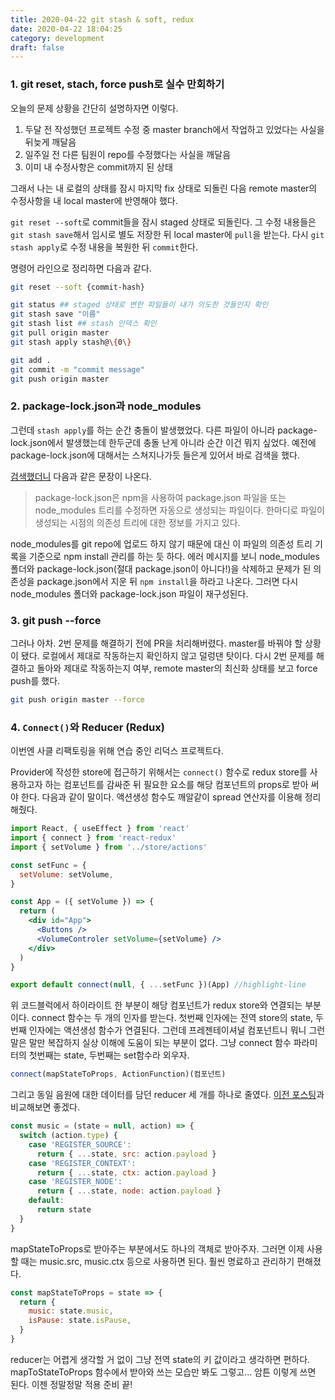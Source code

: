 ```yaml
---
title: 2020-04-22 git stash & soft, redux
date: 2020-04-22 18:04:25
category: development
draft: false
---
```


### 1. git reset, stach, force push로 실수 만회하기

오늘의 문제 상황을 간단히 설명하자면 이렇다.

1. 두달 전 작성했던 프로젝트 수정 중 master branch에서 작업하고 있었다는 사실을 뒤늦게 깨달음
2. 일주일 전 다른 팀원이 repo를 수정했다는 사실을 깨달음
3. 이미 내 수정사항은 commit까지 된 상태

그래서 나는 내 로컬의 상태를 잠시 마지막 fix 상태로 되돌린 다음 remote master의 수정사항을 내 local master에 반영해야 했다.

`git reset --soft`로 commit들을 잠시 staged 상태로 되돌린다. 그 수정 내용들은 `git stash save`해서 임시로 별도 저장한 뒤 local master에 `pull`을 받는다. 다시 `git stash apply`로 수정 내용을 복원한 뒤 `commit`한다.

명령어 라인으로 정리하면 다음과 같다.

```bash
git reset --soft {commit-hash}

git status ## staged 상태로 변한 파일들이 내가 의도한 것들인지 확인
git stash save "이름"
git stash list ## stash 인덱스 확인
git pull origin master
git stash apply stash@\{0\}

git add .
git commit -m "commit message"
git push origin master
```

### 2. package-lock.json과 node_modules

그런데 `stash apply`를 하는 순간 충돌이 발생했었다. 다른 파일이 아니라 package-lock.json에서 발생했는데 한두군데 충돌 난게 아니라 순간 이건 뭐지 싶었다. 예전에 package-lock.json에 대해서는 스쳐지나가듯 들은게 있어서 바로 검색을 했다.

[검색했더니](https://medium.com/@han7096/package-lock-json-%EC%97%90-%EA%B4%80%ED%95%98%EC%97%AC-5652f90b734c) 다음과 같은 문장이 나온다.

> package-lock.json은 npm을 사용하여 package.json 파일을 또는 node_modules 트리를 수정하면 자동으로 생성되는 파일이다. 한마디로 파일이 생성되는 시점의 의존성 트리에 대한 정보를 가지고 있다.

node_modules를 git repo에 업로드 하지 않기 때문에 대신 이 파일의 의존성 트리 기록을 기준으로 npm install 관리를 하는 듯 하다. 에러 메시지를 보니 node_modules 폴더와 package-lock.json(절대 package.json이 아니다!)을 삭제하고 문제가 된 의존성을 package.json에서 지운 뒤 `npm install`을 하라고 나온다. 그러면 다시 node_modules 폴더와 package-lock.json 파일이 재구성된다.

### 3. git push --force

그러나 아차. 2번 문제를 해결하기 전에 PR을 처리해버렸다. master를 바꿔야 할 상황이 됐다. 로컬에서 제대로 작동하는지 확인하지 않고 덜렁댄 탓이다. 다시 2번 문제를 해결하고 돌아와 제대로 작동하는지 여부, remote master의 최신화 상태를 보고 force push를 했다.

```bash
git push origin master --force
```

### 4. `Connect()`와 Reducer (Redux)

이번엔 사클 리팩토링을 위해 연습 중인 리덕스 프로젝트다.

Provider에 작성한 store에 접근하기 위해서는 `connect()` 함수로 redux store를 사용하고자 하는 컴포넌트를 감싸준 뒤 필요한 요소를 해당 컴포넌트의 props로 받아 써야 한다. 다음과 같이 말이다. 액션생성 함수도 깨알같이 spread 연산자를 이용해 정리해줬다.

```jsx
import React, { useEffect } from 'react'
import { connect } from 'react-redux'
import { setVolume } from '../store/actions'

const setFunc = {
  setVolume: setVolume,
}

const App = ({ setVolume }) => {
  return (
    <div id="App">
      <Buttons />
      <VolumeControler setVolume={setVolume} />
    </div>
  )
}

export default connect(null, { ...setFunc })(App) //highlight-line
```

위 코드블럭에서 하이라이트 한 부분이 해당 컴포넌트가 redux store와 연결되는 부분이다. connect 함수는 두 개의 인자를 받는다. 첫번째 인자에는 전역 store의 state, 두번째 인자에는 액션생성 함수가 연결된다. 그런데 프레젠테이셔널 컴포넌트니 뭐니 그런 말은 말만 복잡하지 실상 이해에 도움이 되는 부분이 없다. 그냥 connect 함수 파라미터의 첫번째는 state, 두번째는 set함수라 외우자.

```js
connect(mapStateToProps, ActionFunction)(컴포넌트)
```

그리고 동일 음원에 대한 데이터를 담던 reducer 세 개를 하나로 줄였다. [이전 포스팅](https://saengmotmi.netlify.app/development/web-audio-api-%EB%94%94%EB%B2%BC%EB%B3%B4%EA%B8%B0---2/)과 비교해보면 좋겠다.

```jsx
const music = (state = null, action) => {
  switch (action.type) {
    case 'REGISTER_SOURCE':
      return { ...state, src: action.payload }
    case 'REGISTER_CONTEXT':
      return { ...state, ctx: action.payload }
    case 'REGISTER_NODE':
      return { ...state, node: action.payload }
    default:
      return state
  }
}
```

mapStateToProps로 받아주는 부분에서도 하나의 객체로 받아주자. 그러면 이제 사용할 때는 music.src, music.ctx 등으로 사용하면 된다. 훨씬 명료하고 관리하기 편해졌다.

```jsx
const mapStateToProps = state => {
  return {
    music: state.music,
    isPause: state.isPause,
  }
}
```

reducer는 어렵게 생각할 거 없이 그냥 전역 state의 키 값이라고 생각하면 편하다. mapToStateToProps 함수에서 받아와 쓰는 모습만 봐도 그렇고... 암튼 이렇게 쓰면 된다. 이젠 정말정말 적용 준비 끝!
